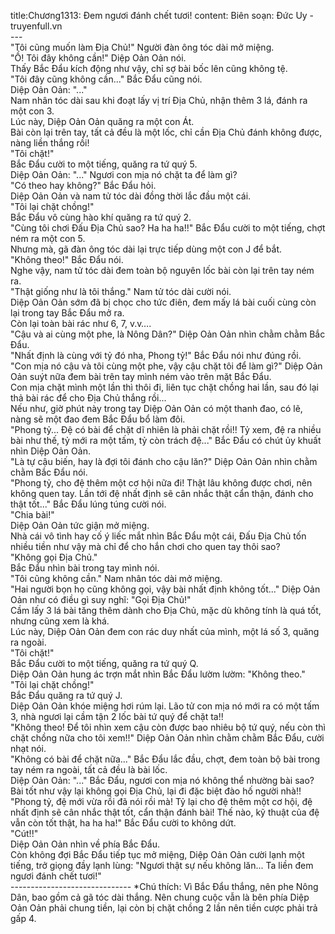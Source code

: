 title:Chương1313: Đem ngươi đánh chết tươi!
content:
Biên soạn: Đức Uy - truyenfull.vn<br>---<br>"Tôi cũng muốn làm Địa Chủ!" Người đàn ông tóc dài mở miệng.<br>"Ồ! Tôi đây không cần!" Diệp Oản Oản nói.<br>Thấy Bắc Đẩu kích động như vậy, chỉ sợ bài bốc lên cũng không tệ.<br>"Tôi đây cũng không cần..." Bắc Đẩu cũng nói.<br>Diệp Oản Oản: "..."<br>Nam nhân tóc dài sau khi đoạt lấy vị trí Địa Chủ, nhận thêm 3 lá, đánh ra một con 3.<br>Lúc này, Diệp Oản Oản quăng ra một con Át.<br>Bài còn lại trên tay, tất cả đều là một lốc, chỉ cần Địa Chủ đánh không được, nàng liền thắng rồi!<br>"Tôi chặt!"<br>Bắc Đẩu cười to một tiếng, quăng ra tứ quý 5.<br>Diệp Oản Oản: "..." Ngươi con mịa nó chặt ta để làm gì?<br>"Có theo hay không?" Bắc Đẩu hỏi.<br>Diệp Oản Oản và nam tử tóc dài đồng thời lắc đầu một cái.<br>"Tôi lại chặt chồng!"<br>Bắc Đẩu vô cùng hào khí quăng ra tứ quý 2.<br>"Cùng tôi chơi Đấu Địa Chủ sao? Ha ha ha!!" Bắc Đẩu cười to một tiếng, chợt ném ra một con 5.<br>Nhưng mà, gã đàn ông tóc dài lại trực tiếp dùng một con J để bắt.<br>"Không theo!" Bắc Đẩu nói.<br>Nghe vậy, nam tử tóc dài đem toàn bộ nguyên lốc bài còn lại trên tay ném ra.<br>"Thật giống như là tôi thắng." Nam tử tóc dài cười nói.<br>Diệp Oản Oản sớm đã bị chọc cho tức điên, đem mấy lá bài cuối cùng còn lại trong tay Bắc Đẩu mở ra.<br>Còn lại toàn bài rác như 6, 7, v.v….<br>"Cậu và ai cùng một phe, là Nông Dân?" Diệp Oản Oản nhìn chằm chằm Bắc Đẩu.<br>"Nhất định là cùng với tỷ đó nha, Phong tỷ!" Bắc Đẩu nói như đúng rồi.<br>"Con mịa nó cậu và tôi cùng một phe, vậy cậu chặt tôi để làm gì?" Diệp Oản Oản suýt nữa đem bài trên tay mình ném vào trên mặt Bắc Đẩu.<br>Con mịa chặt mình một lần thì thôi đi, liên tục chặt chồng hai lần, sau đó lại thả bài rác để cho Địa Chủ thắng rồi...<br>Nếu như, giờ phút này trong tay Diệp Oản Oản có một thanh đao, có lẽ, nàng sẽ một đao đem Bắc Đẩu bổ làm đôi.<br>"Phong tỷ... Đệ có bài để chặt dĩ nhiên là phải chặt rồi!! Tỷ xem, đệ ra nhiều bài như thế, tỷ mới ra một tấm, tỷ còn trách đệ..." Bắc Đẩu có chút ủy khuất nhìn Diệp Oản Oản.<br>"Là tự cậu biến, hay là đợi tôi đánh cho cậu lăn?" Diệp Oản Oản nhìn chằm chằm Bắc Đẩu nói.<br>"Phong tỷ, cho đệ thêm một cơ hội nữa đi! Thật lâu không được chơi, nên không quen tay. Lần tới đệ nhất định sẽ cân nhắc thật cẩn thận, đánh cho thật tốt..." Bắc Đẩu lúng túng cười nói.<br>"Chia bài!"<br>Diệp Oản Oản tức giận mở miệng.<br>Nhà cái vô tình hay cố ý liếc mắt nhìn Bắc Đẩu một cái, Đấu Địa Chủ tốn nhiều tiền như vậy mà chỉ để cho hắn chơi cho quen tay thôi sao?<br>"Không gọi Địa Chủ."<br>Bắc Đẩu nhìn bài trong tay mình nói.<br>"Tôi cũng không cần." Nam nhân tóc dài mở miệng.<br>"Hai người bọn họ cũng không gọi, vậy bài nhất định không tốt..." Diệp Oản Oản như có điều gì suy nghĩ: "Gọi Địa Chủ!"<br>Cầm lấy 3 lá bài tăng thêm dành cho Địa Chủ, mặc dù không tính là quá tốt, nhưng cũng xem là khá.<br>Lúc này, Diệp Oản Oản đem con rác duy nhất của mình, một lá số 3, quăng ra ngoài.<br>"Tôi chặt!"<br>Bắc Đẩu cười to một tiếng, quăng ra tứ quý Q.<br>Diệp Oản Oản hung ác trợn mắt nhìn Bắc Đẩu lườm lườm: "Không theo."<br>"Tôi lại chặt chồng!"<br>Bắc Đẩu quăng ra tứ quý J.<br>Diệp Oản Oản khóe miệng hơi rúm lại. Lão tử con mịa nó mới ra có một tấm 3, nhà ngươi lại cầm tận 2 lốc bài tứ quý để chặt ta!!<br>"Không theo! Để tôi nhìn xem cậu còn được bao nhiêu bộ tứ quý, nếu còn thì chặt chồng nữa cho tôi xem!!" Diệp Oản Oản nhìn chằm chằm Bắc Đẩu, cười nhạt nói.<br>"Không có bài để chặt nữa..." Bắc Đẩu lắc đầu, chợt, đem toàn bộ bài trong tay ném ra ngoài, tất cả đều là bài lốc.<br>Diệp Oản Oản: "..." Bắc Đẩu, ngươi con mịa nó không thể nhường bài sao? Bài tốt như vậy lại không gọi Địa Chủ, lại đi đặc biệt đào hố người nhà!!<br>"Phong tỷ, đệ mới vừa rồi đã nói rồi mà! Tỷ lại cho đệ thêm một cơ hội, đệ nhất định sẽ cân nhắc thật tốt, cẩn thận đánh bài! Thế nào, kỹ thuật của đệ vẫn còn tốt thật, ha ha ha!" Bắc Đẩu cười to không dứt.<br>"Cút!!"<br>Diệp Oản Oản nhìn về phía Bắc Đẩu.<br>Còn không đợi Bắc Đẩu tiếp tục mở miệng, Diệp Oản Oản cười lạnh một tiếng, trở giọng đầy lạnh lùng: "Ngươi thật sự nếu không lăn... Ta liền đem ngươi đánh chết tươi!"<br>------------------------------ *Chú thích: Vì Bắc Đẩu thắng, nên phe Nông Dân, bao gồm cả gã tóc dài thắng. Nên chung cuộc vẫn là bên phía Diệp Oản Oản phải chung tiền, lại còn bị chặt chồng 2 lần nên tiền cược phải trả gấp 4.